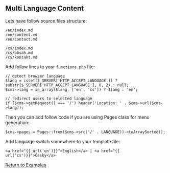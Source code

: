 <!--
title: Multi Language Content
-->

## Multi Language Content

Lets have follow source files structure:

    /en/index.md
    /en/content.md
    /en/contact.md

    /cs/index.md
    /cs/obsah.md
    /cs/kontakt.md

Add follow lines to your `functions.php` file:

    // detect browser language
    $lang = isset($_SERVER['HTTP_ACCEPT_LANGUAGE']) ? substr($_SERVER['HTTP_ACCEPT_LANGUAGE'], 0, 2) : null;
    $cms->lang = in_array($lang, ['en', 'cs']) ? $lang : 'en';

    // redirect users to selected language
    if ($cms->getRequest() === '/') header('Location: ' . $cms->url($cms->lang));

Then you can add follow code if you are using Pages class for menu generation:

    $cms->pages = Pages::from($cms->src('/' . LANGUAGE))->toArraySorted();

Add language switch somewhere to your template file:

    <a href="{{ url('en')}}">English</a> | <a href="{{ url('cs')}}">Česky</a>


<a href="/examples" class="btn btn-primary">Return to Examples</a>